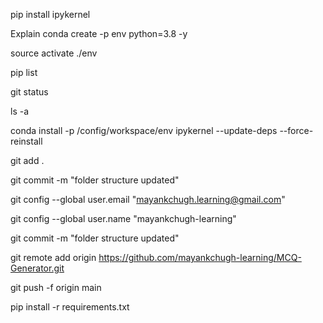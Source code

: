 pip install ipykernel

Explain
conda create -p env python=3.8 -y

source activate ./env

pip list

git status

ls -a

conda install -p /config/workspace/env ipykernel --update-deps --force-reinstall

git add .

git commit -m "folder structure updated"

git config --global user.email "mayankchugh.learning@gmail.com"

git config --global user.name "mayankchugh-learning"

git commit -m "folder structure updated"

git remote add origin https://github.com/mayankchugh-learning/MCQ-Generator.git

git push -f origin main
   
pip install -r requirements.txt 